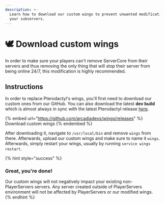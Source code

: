 ```yaml
---
description: >-
  Learn how to download our custom wings to prevent unwanted modifications on
  your subservers.
---
```


# 🕊 Download custom wings

In order to make sure your players can't remove ServerCore from their servers and thus removing the only thing that will stop their server from being online 24/7, this modification is highly recommended.

## Instructions

In order to replace Pterodactyl's wings, you'll first need to download our custom ones from our GitHub. You can also download the latest **dev build** which is almost always in sync with the latest Pterodactyl release [here](https://github.com/arcadiadevs/wings/actions).

{% embed url="https://github.com/arcadiadevs/wings/releases" %}
Download custom wings
{% endembed %}

After downloading it, navigate to `/usr/local/bin` and remove `wings` from there. Afterwards, upload our custom wings and make sure to name it `wings`. Afterwards, simply restart your wings, usually by running `service wings restart`.

{% hint style="success" %}
### Great, you're done!

Our custom wings will not negatively impact your existing non-PlayerServers servers. Any server created outside of PlayerServers environment will not be affected by PlayerServers or our modified wings.
{% endhint %}
